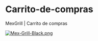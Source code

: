 # Carrito-de-compras

MexGrill | Carrito de compras

[![Mex-Grill-Black.png](https://i.postimg.cc/FRgK2Pn9/Mex-Grill-Black.png)](https://postimg.cc/5Yy1zmVG)
